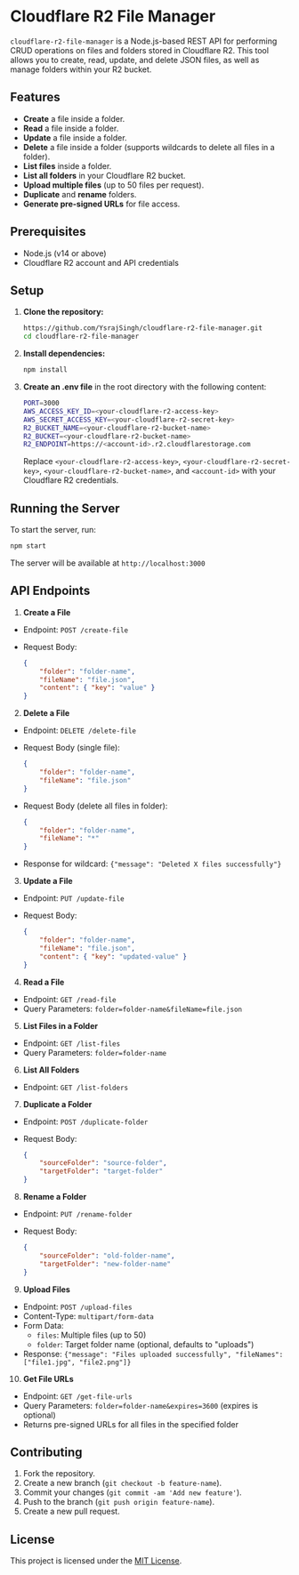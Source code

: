 # Cloudflare R2 File Manager

`cloudflare-r2-file-manager` is a Node.js-based REST API for performing CRUD operations on files and folders stored in Cloudflare R2. This tool allows you to create, read, update, and delete JSON files, as well as manage folders within your R2 bucket.

## Features

- **Create** a file inside a folder.
- **Read** a file inside a folder.
- **Update** a file inside a folder.
- **Delete** a file inside a folder (supports wildcards to delete all files in a folder).
- **List files** inside a folder.
- **List all folders** in your Cloudflare R2 bucket.
- **Upload multiple files** (up to 50 files per request).
- **Duplicate** and **rename** folders.
- **Generate pre-signed URLs** for file access.

## Prerequisites

- Node.js (v14 or above)
- Cloudflare R2 account and API credentials

## Setup

1. **Clone the repository:**

    ```bash
    https://github.com/YsrajSingh/cloudflare-r2-file-manager.git
    cd cloudflare-r2-file-manager
    ```

2. **Install dependencies:**

    ```bash
    npm install
    ```

3. **Create an .env file** in the root directory with the following content:

    ```bash
    PORT=3000
    AWS_ACCESS_KEY_ID=<your-cloudflare-r2-access-key>
    AWS_SECRET_ACCESS_KEY=<your-cloudflare-r2-secret-key>
    R2_BUCKET_NAME=<your-cloudflare-r2-bucket-name>
    R2_BUCKET=<your-cloudflare-r2-bucket-name>
    R2_ENDPOINT=https://<account-id>.r2.cloudflarestorage.com
    ```

    Replace `<your-cloudflare-r2-access-key>`, `<your-cloudflare-r2-secret-key>`, `<your-cloudflare-r2-bucket-name>`, and `<account-id>` with your Cloudflare R2 credentials.

## Running the Server

To start the server, run:

```bash
npm start
```

The server will be available at `http://localhost:3000`

## API Endpoints

1. **Create a File**

- Endpoint: `POST /create-file`
- Request Body:

    ```json
    {
        "folder": "folder-name",
        "fileName": "file.json",
        "content": { "key": "value" }
    }
    ```

2. **Delete a File**

- Endpoint: `DELETE /delete-file`
- Request Body (single file):

    ```json
    {
        "folder": "folder-name",
        "fileName": "file.json"
    }
    ```

- Request Body (delete all files in folder):

    ```json
    {
        "folder": "folder-name",
        "fileName": "*"
    }
    ```

- Response for wildcard: `{"message": "Deleted X files successfully"}`

3. **Update a File**

- Endpoint: `PUT /update-file`
- Request Body:

    ```json
    {
        "folder": "folder-name",
        "fileName": "file.json",
        "content": { "key": "updated-value" }
    }
    ```

4. **Read a File**

- Endpoint: `GET /read-file`
- Query Parameters: `folder=folder-name&fileName=file.json`

5. **List Files in a Folder**

- Endpoint: `GET /list-files`
- Query Parameters: `folder=folder-name`

6. **List All Folders**

- Endpoint: `GET /list-folders`

7. **Duplicate a Folder**

- Endpoint: `POST /duplicate-folder`
- Request Body:

    ```json
    {
        "sourceFolder": "source-folder",
        "targetFolder": "target-folder"
    }
    ```

8. **Rename a Folder**

- Endpoint: `PUT /rename-folder`
- Request Body:

    ```json
    {
        "sourceFolder": "old-folder-name",
        "targetFolder": "new-folder-name"
    }
    ```

9. **Upload Files**

- Endpoint: `POST /upload-files`
- Content-Type: `multipart/form-data`
- Form Data:
  - `files`: Multiple files (up to 50)
  - `folder`: Target folder name (optional, defaults to "uploads")
- Response: `{"message": "Files uploaded successfully", "fileNames": ["file1.jpg", "file2.png"]}`

10. **Get File URLs**

- Endpoint: `GET /get-file-urls`
- Query Parameters: `folder=folder-name&expires=3600` (expires is optional)
- Returns pre-signed URLs for all files in the specified folder

## Contributing

1. Fork the repository.
1. Create a new branch (`git checkout -b feature-name`).
1. Commit your changes (`git commit -am 'Add new feature'`).
1. Push to the branch (`git push origin feature-name`).
1. Create a new pull request.

## License

This project is licensed under the [MIT License](https://github.com/YsrajSingh/cloudflare-r2-file-manager/blob/main/LICENSE).
